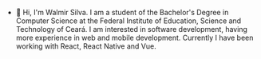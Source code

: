 - 👋 Hi, I'm Walmir Silva. I am a student of the Bachelor's Degree in Computer Science at the Federal Institute of Education, Science and Technology of Ceará. I am interested in software development, having more experience in web and mobile development. Currently I have been working with React, React Native and Vue.

<!---
WSilva99/WSilva99 is a ✨ special ✨ repository because its `README.md` (this file) appears on your GitHub profile.
You can click the Preview link to take a look at your changes.
--->
